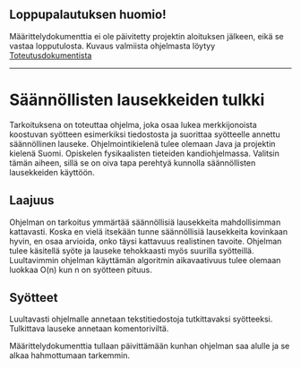 ## Loppupalautuksen huomio!

Määrittelydokumenttia ei ole päivitetty projektin aloituksen jälkeen, eikä se vastaa lopputulosta. Kuvaus valmiista ohjelmasta löytyy [Toteutusdokumentista](https://github.com/tuomoart/regex-tulkki/blob/master/Dokumentaatio/Toteutusdokumentti.md)

---

# Säännöllisten lausekkeiden tulkki

Tarkoituksena on toteuttaa ohjelma, joka osaa lukea merkkijonoista koostuvan syötteen esimerkiksi tiedostosta ja suorittaa syötteelle annettu säännöllinen lauseke. Ohjelmointikielenä tulee olemaan Java ja projektin kielenä Suomi. Opiskelen fysikaalisten tieteiden kandiohjelmassa. Valitsin tämän aiheen, sillä se on oiva tapa perehtyä kunnolla säännöllisten lausekkeiden käyttöön.

## Laajuus

Ohjelman on tarkoitus ymmärtää säännöllisiä lausekkeita mahdollisimman kattavasti. Koska en vielä itsekään tunne säännöllisiä lausekkeita kovinkaan hyvin, en osaa arvioida, onko täysi kattavuus realistinen tavoite.
Ohjelman tulee käsitellä syöte ja lauseke tehokkaasti myös suurilla syötteillä. Luultavimmin ohjelman käyttämän algoritmin aikavaativuus tulee olemaan luokkaa O(n) kun n on syötteen pituus.

## Syötteet

Luultavasti ohjelmalle annetaan tekstitiedostoja tutkittavaksi syötteeksi. Tulkittava lauseke annetaan komentoriviltä.


Määrittelydokumenttia tullaan päivittämään kunhan ohjelman saa alulle ja se alkaa hahmottumaan tarkemmin.
